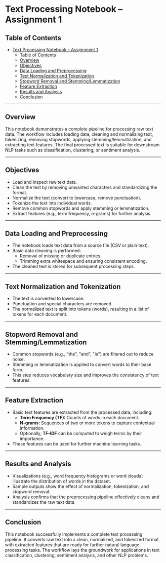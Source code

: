 # Text Processing Notebook – Assignment 1

## Table of Contents
- [Text Processing Notebook – Assignment 1](#text-processing-notebook--assignment-1)
  - [Table of Contents](#table-of-contents)
  - [Overview](#overview)
  - [Objectives](#objectives)
  - [Data Loading and Preprocessing](#data-loading-and-preprocessing)
  - [Text Normalization and Tokenization](#text-normalization-and-tokenization)
  - [Stopword Removal and Stemming/Lemmatization](#stopword-removal-and-stemminglemmatization)
  - [Feature Extraction](#feature-extraction)
  - [Results and Analysis](#results-and-analysis)
  - [Conclusion](#conclusion)

---

## Overview
This notebook demonstrates a complete pipeline for processing raw text data. The workflow includes loading data, cleaning and normalizing text, tokenizing, removing stopwords, applying stemming/lemmatization, and extracting text features. The final processed text is suitable for downstream NLP tasks such as classification, clustering, or sentiment analysis.

---

## Objectives
- Load and inspect raw text data.
- Clean the text by removing unwanted characters and standardizing the format.
- Normalize the text (convert to lowercase, remove punctuation).
- Tokenize the text into individual words.
- Remove common stopwords and apply stemming or lemmatization.
- Extract features (e.g., term frequency, n-grams) for further analysis.

---

## Data Loading and Preprocessing
- The notebook loads text data from a source file (CSV or plain text).
- Basic data cleaning is performed:
  - Removal of missing or duplicate entries.
  - Trimming extra whitespace and ensuring consistent encoding.
- The cleaned text is stored for subsequent processing steps.

---

## Text Normalization and Tokenization
- The text is converted to lowercase.
- Punctuation and special characters are removed.
- The normalized text is split into tokens (words), resulting in a list of tokens for each document.

---

## Stopword Removal and Stemming/Lemmatization
- Common stopwords (e.g., "the", "and", "is") are filtered out to reduce noise.
- Stemming or lemmatization is applied to convert words to their base form.
- This step reduces vocabulary size and improves the consistency of text features.

---

## Feature Extraction
- Basic text features are extracted from the processed data, including:
  - **Term Frequency (TF):** Counts of words in each document.
  - **N-grams:** Sequences of two or more tokens to capture contextual information.
  - Optionally, **TF-IDF** can be computed to weigh terms by their importance.
- These features can be used for further machine learning tasks.

---

## Results and Analysis
- Visualizations (e.g., word frequency histograms or word clouds) illustrate the distribution of words in the dataset.
- Sample outputs show the effect of normalization, tokenization, and stopword removal.
- Analysis confirms that the preprocessing pipeline effectively cleans and standardizes the raw text data.

---

## Conclusion
This notebook successfully implements a complete text processing pipeline. It converts raw text into a clean, normalized, and tokenized format with extracted features that are ready for further natural language processing tasks. The workflow lays the groundwork for applications in text classification, clustering, sentiment analysis, and other NLP problems.
